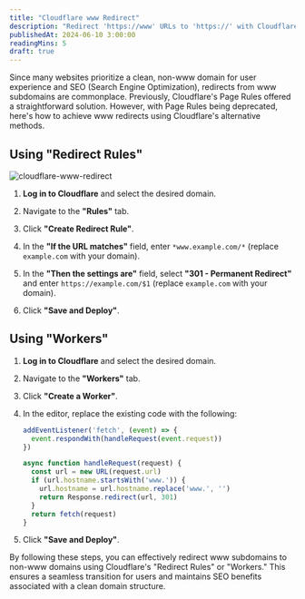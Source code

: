 ```yaml
---
title: "Cloudflare www Redirect"
description: "Redirect 'https://www' URLs to 'https://' with Cloudflare 301 Redirect, post page rule deprecation"
publishedAt: 2024-06-10 3:00:00
readingMins: 5
draft: true
---
```


Since many websites prioritize a clean, non-www domain for user experience and SEO (Search Engine Optimization), redirects from www subdomains are commonplace. Previously, Cloudflare's Page Rules offered a straightforward solution. However, with Page Rules being deprecated, here's how to achieve www redirects using Cloudflare's alternative methods.

## Using "Redirect Rules"

![cloudflare-www-redirect](/content/cloudflare-www-redirect.png)

1. **Log in to Cloudflare** and select the desired domain.

1. Navigate to the **"Rules"** tab.

1. Click **"Create Redirect Rule"**.

1. In the **"If the URL matches"** field, enter `*www.example.com/*` (replace `example.com` with your domain).

1. In the **"Then the settings are"** field, select **"301 - Permanent Redirect"** and enter `https://example.com/$1` (replace `example.com` with your domain).

1. Click **"Save and Deploy"**.

## Using "Workers"

1. **Log in to Cloudflare** and select the desired domain.

1. Navigate to the **"Workers"** tab.

1. Click **"Create a Worker"**.

1. In the editor, replace the existing code with the following:

    ```javascript
    addEventListener('fetch', (event) => {
      event.respondWith(handleRequest(event.request))
    })

    async function handleRequest(request) {
      const url = new URL(request.url)
      if (url.hostname.startsWith('www.')) {
        url.hostname = url.hostname.replace('www.', '')
        return Response.redirect(url, 301)
      }
      return fetch(request)
    }
    ```

1. Click **"Save and Deploy"**.

By following these steps, you can effectively redirect www subdomains to non-www domains using Cloudflare's "Redirect Rules" or "Workers." This ensures a seamless transition for users and maintains SEO benefits associated with a clean domain structure.
